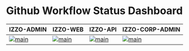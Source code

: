 # Github Workflow Status Dashboard

| IZZO-ADMIN                                                                                                                                                                        | IZZO-WEB                                                                                                                                                                      | IZZO-API                                                                                                                                                                          | IZZO-CORP-ADMIN                                                                                                                                                                               |
|-----------------------------------------------------------------------------------------------------------------------------------------------------------------------------------|-------------------------------------------------------------------------------------------------------------------------------------------------------------------------------|-----------------------------------------------------------------------------------------------------------------------------------------------------------------------------------|-----------------------------------------------------------------------------------------------------------------------------------------------------------------------------------------------|
 | [![main](https://github.com/IZZO-Web/IZZO-ADMIN/actions/workflows/lint-build.yml/badge.svg?branch=main)](https://github.com/IZZO-Web/IZZO-ADMIN/actions/workflows/lint-build.yml) | [![main](https://github.com/IZZO-Web/IZZO-WEB/actions/workflows/lint-build.yml/badge.svg?branch=main)](https://github.com/IZZO-Web/IZZO-WEB/actions/workflows/lint-build.yml) | [![main](https://github.com/IZZO-Web/IZZO-API/actions/workflows/merge-check.yml/badge.svg?branch=master)](https://github.com/IZZO-Web/IZZO-API/actions/workflows/merge-check.yml) | [![main](https://github.com/IZZO-Web/IZZO-CORP-ADMIN/actions/workflows/lint-build.yml/badge.svg?branch=master)](https://github.com/IZZO-Web/IZZO-CORP-ADMIN/actions/workflows/lint-build.yml) |
